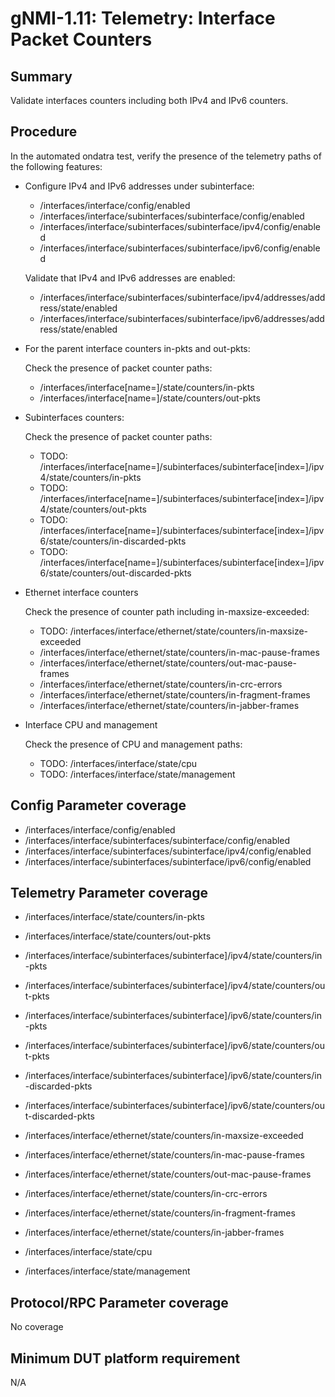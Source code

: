 # gNMI-1.11: Telemetry: Interface Packet Counters

## Summary

Validate interfaces counters including both IPv4 and IPv6 counters.

## Procedure

In the automated ondatra test, verify the presence of the telemetry paths of the
following features:

*   Configure IPv4 and IPv6 addresses under subinterface:

    *   /interfaces/interface/config/enabled
    *   /interfaces/interface/subinterfaces/subinterface/config/enabled
    *   /interfaces/interface/subinterfaces/subinterface/ipv4/config/enabled
    *   /interfaces/interface/subinterfaces/subinterface/ipv6/config/enabled

    Validate that IPv4 and IPv6 addresses are enabled:

    *   /interfaces/interface/subinterfaces/subinterface/ipv4/addresses/address/state/enabled
    *   /interfaces/interface/subinterfaces/subinterface/ipv6/addresses/address/state/enabled

*   For the parent interface counters in-pkts and out-pkts:

    Check the presence of packet counter paths:

    *   /interfaces/interface[name=<port>]/state/counters/in-pkts
    *   /interfaces/interface[name=<port>]/state/counters/out-pkts

*   Subinterfaces counters:

    Check the presence of packet counter paths:

    *   TODO:
        /interfaces/interface[name=<port>]/subinterfaces/subinterface[index=<index>]/ipv4/state/counters/in-pkts
    *   TODO:
        /interfaces/interface[name=<port>]/subinterfaces/subinterface[index=<index>]/ipv4/state/counters/out-pkts
    *   TODO:
        /interfaces/interface[name=<port>]/subinterfaces/subinterface[index=<index>]/ipv6/state/counters/in-discarded-pkts
    *   TODO:
        /interfaces/interface[name=<port>]/subinterfaces/subinterface[index=<index>]/ipv6/state/counters/out-discarded-pkts

*   Ethernet interface counters

    Check the presence of counter path including in-maxsize-exceeded:

    *   TODO: /interfaces/interface/ethernet/state/counters/in-maxsize-exceeded
    *   /interfaces/interface/ethernet/state/counters/in-mac-pause-frames
    *   /interfaces/interface/ethernet/state/counters/out-mac-pause-frames
    *   /interfaces/interface/ethernet/state/counters/in-crc-errors
    *   /interfaces/interface/ethernet/state/counters/in-fragment-frames
    *   /interfaces/interface/ethernet/state/counters/in-jabber-frames

*   Interface CPU and management

    Check the presence of CPU and management paths:

    *   TODO: /interfaces/interface/state/cpu
    *   TODO: /interfaces/interface/state/management

## Config Parameter coverage

*   /interfaces/interface/config/enabled
*   /interfaces/interface/subinterfaces/subinterface/config/enabled
*   /interfaces/interface/subinterfaces/subinterface/ipv4/config/enabled
*   /interfaces/interface/subinterfaces/subinterface/ipv6/config/enabled

## Telemetry Parameter coverage

*   /interfaces/interface/state/counters/in-pkts
*   /interfaces/interface/state/counters/out-pkts

*   /interfaces/interface/subinterfaces/subinterface]/ipv4/state/counters/in-pkts

*   /interfaces/interface/subinterfaces/subinterface]/ipv4/state/counters/out-pkts

*   /interfaces/interface/subinterfaces/subinterface]/ipv6/state/counters/in-pkts

*   /interfaces/interface/subinterfaces/subinterface]/ipv6/state/counters/out-pkts

*   /interfaces/interface/subinterfaces/subinterface]/ipv6/state/counters/in-discarded-pkts

*   /interfaces/interface/subinterfaces/subinterface]/ipv6/state/counters/out-discarded-pkts

*   /interfaces/interface/ethernet/state/counters/in-maxsize-exceeded

*   /interfaces/interface/ethernet/state/counters/in-mac-pause-frames

*   /interfaces/interface/ethernet/state/counters/out-mac-pause-frames

*   /interfaces/interface/ethernet/state/counters/in-crc-errors

*   /interfaces/interface/ethernet/state/counters/in-fragment-frames

*   /interfaces/interface/ethernet/state/counters/in-jabber-frames

*   /interfaces/interface/state/cpu

*   /interfaces/interface/state/management

## Protocol/RPC Parameter coverage

No coverage

## Minimum DUT platform requirement

N/A
